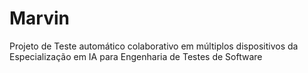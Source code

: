 # Marvin
Projeto de Teste automático colaborativo em múltiplos dispositivos da Especialização em IA para Engenharia de Testes de Software
